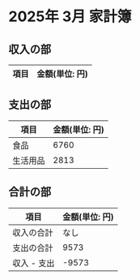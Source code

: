 # 2025年 3月 家計簿

## 収入の部
|項目|金額(単位: 円)|
|--|--|

## 支出の部
|項目|金額(単位: 円)|
|--|--|
|食品|6760|
|生活用品|2813|

## 合計の部
|項目|金額(単位: 円)|
|--|--|
|収入の合計|なし|
|支出の合計|9573|
|収入 - 支出|-9573|

